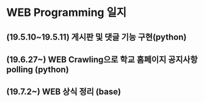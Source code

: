 # WEB Programming 일지

## (19.5.10~19.5.11) 게시판 및 댓글 기능 구현(python)
## (19.6.27~) WEB Crawling으로 학교 홈페이지 공지사항 polling (python)
## (19.7.2~) WEB 상식 정리 (base)
